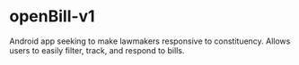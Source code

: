 # openBill-v1
Android app seeking to make lawmakers responsive to constituency. Allows users to easily filter, track, and respond to bills.

